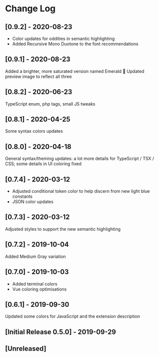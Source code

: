 # Change Log

## [0.9.2] - 2020-08-23
- Color updates for oddities in semantic highlighting
- Added Recursive Mono Duotone to the font recommendations

## [0.9.1] - 2020-08-23
Added a brighter, more saturated version named Emerald 🌲
Updated preview image to reflect all three

## [0.8.2] - 2020-06-23
TypeScript enum, php tags, small JS tweaks

## [0.8.1] - 2020-04-25
Some syntax colors updates

## [0.8.0] - 2020-04-18
General syntax/theming updates: a lot more details for TypeScript / TSX / CSS; some details in UI coloring fixed

## [0.7.4] - 2020-03-12
- Adjusted conditional token color to help discern from new light blue constants
- JSON color updates

## [0.7.3] - 2020-03-12
Adjusted styles to support the new semantic highlighting

## [0.7.2] - 2019-10-04
Added Medium Gray variation

## [0.7.0] - 2019-10-03
- Added terminal colors
- Vue coloring optimisations

## [0.6.1] - 2019-09-30
Updated some colors for JavaScript and the extension description

## [Initial Release 0.5.0] - 2019-09-29

## [Unreleased]